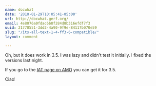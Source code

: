 ```yaml
---
name: docwhat
date: '2010-01-29T10:05:41-05:00'
url: http://docwhat.gerf.org/
email: 4e8076a0fdac6b8f284d8b316efdf7f3
uuid: 21770551-3dd2-4a90-9f9e-84117b070e59
slug: "/its-all-text-1-4-ff3-6-compatible/"
layout: comment

---
```


Oh, but it does work in 3.5.  I was lazy and didn't test it initially. I fixed the versions last night.

If you go to the <a href="https://addons.mozilla.org/en-US/firefox/addon/4125" rel="nofollow">IAT page on AMO</a> you can get it for 3.5.

Ciao!
